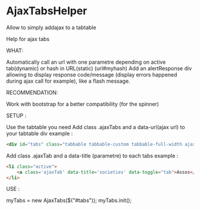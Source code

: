 AjaxTabsHelper
==============

Allow to simply addajax to a tabtable 

Help for ajax tabs

WHAT:

Automatically call an url with one parametre depending on active tab(dynamic) or hash in URL(static) (url#myhash)
Add an alertResponse div allowing to display response code/message (display errors happened during ajax call for example), like a flash message.

RECOMMENDATION:

Work with bootstrap for a better compatibility (for the spinner)

SETUP :

Use the tabtable you need
Add class .ajaxTabs and a data-url(ajax url) to your tabtable div
    example :
    
```html
<div id="tabs" class="tabbable tabbable-custom tabbable-full-width ajaxTabs" data-url="mywebsite_url">
```
Add class .ajaxTab and a data-title (parametre) to each tabs
    example :
```HTML
<li class="active">
    <a class='ajaxTab' data-title='societies' data-toggle="tab">Assos</a>
</li>
```



USE :

myTabs = new AjaxTabs($("#tabs"));
myTabs.init();
